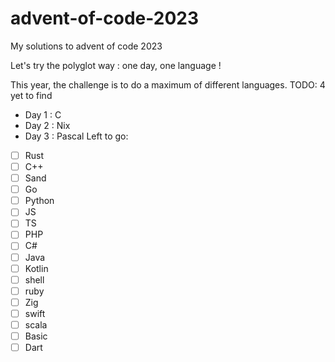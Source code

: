 # advent-of-code-2023

My solutions to advent of code 2023

Let's try the polyglot way : one day, one language !

This year, the challenge is to do a maximum of different languages. TODO: 4 yet to find

- Day 1 : C
- Day 2 : Nix
- Day 3 : Pascal
  Left to go:

- [ ] Rust
- [ ] C++
- [ ] Sand
- [ ] Go
- [ ] Python
- [ ] JS
- [ ] TS
- [ ] PHP
- [ ] C#
- [ ] Java
- [ ] Kotlin
- [ ] shell
- [ ] ruby
- [ ] Zig
- [ ] swift
- [ ] scala
- [ ] Basic
- [ ] Dart
